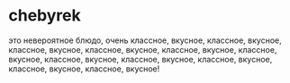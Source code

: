 # chebyrek
это невероятное блюдо, очень классное, вкусное, классное, вкусное, классное, вкусное, классное, вкусное, классное, вкусное, классное, вкусное, классное, вкусное, классное, вкусное, классное, вкусное, классное, вкусное, классное, вкусное!
